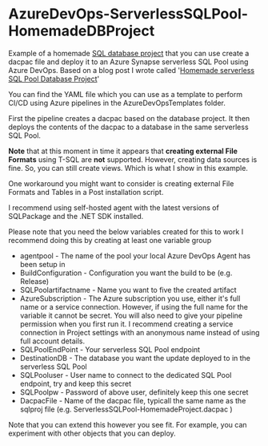 # AzureDevOps-ServerlessSQLPool-HomemadeDBProject

Example of a homemade [SQL database project](https://learn.microsoft.com/en-us/sql/tools/sql-database-projects/sql-database-projects?view=sql-server-ver16&WT.mc_id=DP-MVP-5004032%3Fview%3Dsql-server-ver16) that you can use create a dacpac file and deploy it to an Azure Synapse serverless SQL Pool using Azure DevOps. Based on a blog post I wrote called '[Homemade serverless SQL Pool Database Project](https://www.kevinrchant.com/2023/02/28/homemade-serverless-sql-pool-database-project/)'

You can find the YAML file which you can use as a template to perform CI/CD using Azure pipelines in the AzureDevOpsTemplates folder.

First the pipeline creates a dacpac based on the database project. It then deploys the contents of the dacpac to a database in the same  serverless SQL Pool.

**Note** that at this moment in time it appears that **creating external File Formats** using T-SQL are **not** supported. However, creating data sources is fine. So, you can still create views. Which is what I show in this example.

One workaround you might want to consider is creating external File Formats and Tables in a Post installation script.

I recommend using self-hosted agent with the latest versions of SQLPackage and the .NET SDK installed.

Please note that you need the below variables created for this to work
I recommend doing this by creating at least one variable group
  * agentpool - The name of the pool your local Azure DevOps Agent has been setup in
  * BuildConfiguration - Configuration you want the build to be (e.g. Release)
  * SQLPoolartifactname - Name you want to five the created artifact
  * AzureSubscription - The Azure subscription you use, either it's full name or a service connection. However, if using the full name for the variable it cannot be secret. You will also need to give your pipeline permission when you first run it. I recommend creating a service connection in Project settings with an anonymous name instead of using full account details.
  * SQLPoolEndPoint - Your serverless SQL Pool endpoint
  * DestinationDB - The database you want the update deployed to in the serverless SQL Pool
  * SQLPooluser - User name to connect to the dedicated SQL Pool endpoint, try and keep this secret
  * SQLPoolpw - Password of above user, definitely keep this one secret
  * DacpacFile - Name of the dacpac file, typicall the same name as the sqlproj file (e.g. ServerlessSQLPool-HomemadeProject.dacpac )

Note that you can extend this however you see fit. For example, you can experiment with other objects that you can deploy.
